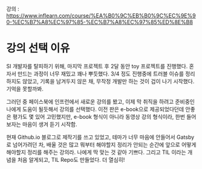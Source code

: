 강의 : https://www.inflearn.com/course/%EA%B0%9C%EB%B0%9C%EC%9E%90-%EC%B7%A8%EC%97%85-%EC%B7%A8%EC%97%85%ED%8E%B8

# 강의 선택 이유

SI 개발자를 탈피하기 위해, 마지막 프로젝트 후 2달 동안 toy 프로젝트를 진행했다. 혼자서 만드는 과정이 너무 재밌고 꽤나 뿌듯했다. 3/4 정도 진행중에 트러블 이슈를 정리하지도 않았고, 기록을 남겨두지 않은 채, 무작정 개발만 하는 것이 겁이 나기 시작했다. 기억을 못할까봐.



그러던 중 페이스북에 인프런에서 새로운 강의를 봤고, 이제 막 취직을 하려고 준비중인 나에게 도움이 될듯해서 강의를 선택했다. 이전 판은 e-book으로 제공되었다던데 안좋은 평가도 몇 있어 고민했지만, e-book 형식이 아니라 동영상 강의 형식이라, 한번 들어보자는 마음이 생겨 듣기 시작함.



현재 Github.io 블로그로 제작기를 쓰고 있었고, 테마가 너무 마음에 안들어서 Gatsby 로 넘어가려던 차, 배울 것은 많고 뭐부터 해야할지 정리가 안되는 순간에 앞으로 어떻게 해야할지 정리를 해주는 강의라. 나에게 딱 맞는 것 같아 기쁘다. 그리고 TIL 이라는 개념을 처음 알게되고, TIL Repo도 만들었다. 더 열심히!

